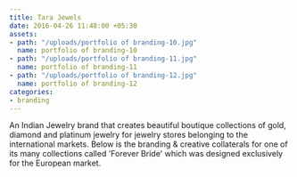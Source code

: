 ```yaml
---
title: Tara Jewels
date: 2016-04-26 11:48:00 +05:30
assets:
- path: "/uploads/portfolio of branding-10.jpg"
  name: portfolio of branding-10
- path: "/uploads/portfolio of branding-11.jpg"
  name: portfolio of branding-11
- path: "/uploads/portfolio of branding-12.jpg"
  name: portfolio of branding-12
categories:
- branding
---
```


An Indian Jewelry brand that creates beautiful boutique collections of gold, diamond and platinum jewelry for jewelry stores belonging to the international markets.
Below is the branding & creative collaterals for one of its many collections called 'Forever Bride' which was designed exclusively for the European market.
